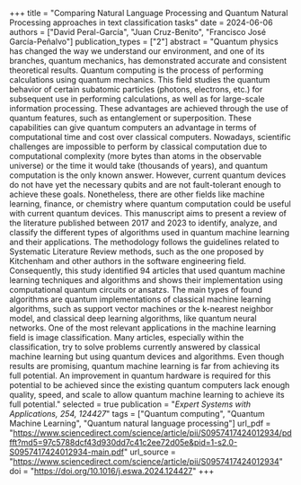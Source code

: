 +++
title = "Comparing Natural Language Processing and Quantum Natural Processing approaches in text classification tasks"
date = 2024-06-06
authors = ["David Peral-García", "Juan Cruz-Benito", "Francisco José García-Peñalvo"]
publication_types = ["2"]
abstract = "Quantum physics has changed the way we understand our environment, and one of its branches, quantum mechanics, has demonstrated accurate and consistent theoretical results. Quantum computing is the process of performing calculations using quantum mechanics. This field studies the quantum behavior of certain subatomic particles (photons, electrons, etc.) for subsequent use in performing calculations, as well as for large-scale information processing. These advantages are achieved through the use of quantum features, such as entanglement or superposition. These capabilities can give quantum computers an advantage in terms of computational time and cost over classical computers. Nowadays, scientific challenges are impossible to perform by classical computation due to computational complexity (more bytes than atoms in the observable universe) or the time it would take (thousands of years), and quantum computation is the only known answer. However, current quantum devices do not have yet the necessary qubits and are not fault-tolerant enough to achieve these goals. Nonetheless, there are other fields like machine learning, finance, or chemistry where quantum computation could be useful with current quantum devices. This manuscript aims to present a review of the literature published between 2017 and 2023 to identify, analyze, and classify the different types of algorithms used in quantum machine learning and their applications. The methodology follows the guidelines related to Systematic Literature Review methods, such as the one proposed by Kitchenham and other authors in the software engineering field. Consequently, this study identified 94 articles that used quantum machine learning techniques and algorithms and shows their implementation using computational quantum circuits or ansatzs. The main types of found algorithms are quantum implementations of classical machine learning algorithms, such as support vector machines or the k-nearest neighbor model, and classical deep learning algorithms, like quantum neural networks. One of the most relevant applications in the machine learning field is image classification. Many articles, especially within the classification, try to solve problems currently answered by classical machine learning but using quantum devices and algorithms. Even though results are promising, quantum machine learning is far from achieving its full potential. An improvement in quantum hardware is required for this potential to be achieved since the existing quantum computers lack enough quality, speed, and scale to allow quantum machine learning to achieve its full potential."
selected = true
publication = "*Expert Systems with Applications, 254, 124427*"
tags = ["Quantum computing", "Quantum Machine Learning", "Quantum natural language processing"]
url_pdf = "https://www.sciencedirect.com/science/article/pii/S0957417424012934/pdfft?md5=97c5788dcf43d930dd7c41c2ee72d05e&pid=1-s2.0-S0957417424012934-main.pdf"
url_source = "https://www.sciencedirect.com/science/article/pii/S0957417424012934"
doi = "https://doi.org/10.1016/j.eswa.2024.124427"
+++

